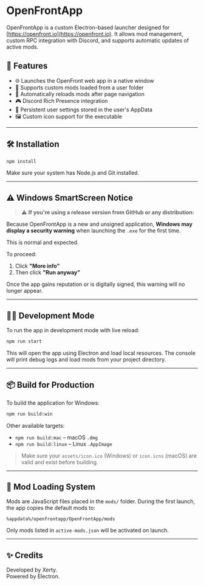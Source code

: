 # OpenFrontApp

OpenFrontApp is a custom Electron-based launcher designed for [https://openfront.io](https://openfront.io). It allows mod management, custom RPC integration with Discord, and supports automatic updates of active mods.

## 🚀 Features

- 🌐 Launches the OpenFront web app in a native window
- 🧩 Supports custom mods loaded from a user folder
- 🔄 Automatically reloads mods after page navigation
- 🎮 Discord Rich Presence integration
- 💾 Persistent user settings stored in the user's AppData
- 🖼 Custom icon support for the executable

---

## 🛠 Installation

```bash
npm install
```

Make sure your system has Node.js and Git installed.

---

## ⚠ Windows SmartScreen Notice

> ⚠ **If you're using a release version from GitHub or any distribution:**

Because OpenFrontApp is a new and unsigned application, **Windows may display a security warning** when launching the `.exe` for the first time.

This is normal and expected.

To proceed:

1. Click **"More info"**
2. Then click **"Run anyway"**

Once the app gains reputation or is digitally signed, this warning will no longer appear.

---

## 👨‍💻 Development Mode

To run the app in development mode with live reload:

```bash
npm run start
```

This will open the app using Electron and load local resources. The console will print debug logs and load mods from your project directory.

---

## 📦 Build for Production

To build the application for Windows:

```bash
npm run build:win
```

Other available targets:

- `npm run build:mac` – macOS `.dmg`
- `npm run build:linux` – Linux `.AppImage`

> Make sure your `assets/icon.ico` (Windows) or `icon.icns` (macOS) are valid and exist before building.

---

## 📁 Mod Loading System

Mods are JavaScript files placed in the `mods/` folder. During the first launch, the app copies the default mods to:

```
%appdata%/openfrontapp/OpenFrontApp/mods
```

Only mods listed in `active-mods.json` will be activated on launch.


---


## ✨ Credits

Developed by Xerty.  
Powered by Electron.
